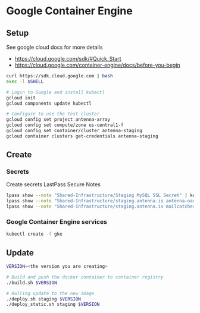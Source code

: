 # Google Container Engine

## Setup

See google cloud docs for more details
 - https://cloud.google.com/sdk/#Quick_Start
 - https://cloud.google.com/container-engine/docs/before-you-begin

```sh
curl https://sdk.cloud.google.com | bash
exec -l $SHELL

# Login to Google and install kubectl
gcloud init
gcloud components update kubectl

# Configure to use the test cluster
gcloud config set project antenna-array
gcloud config set compute/zone us-central1-f
gcloud config set container/cluster antenna-staging
gcloud container clusters get-credentials antenna-staging
```

## Create

### Secrets

Create secrets LastPass Secure Notes

```sh
lpass show --note "Shared-Infrastructure/Staging MySQL SSL Secret" | kubectl create -f -
lpass show --note "Shared-Infrastructure/staging.antenna.is antenna-oauth2-proxy-cfg" | kubectl create -f -
lpass show --note "Shared-Infrastructure/staging.antenna.is mailcatcher-oauth2-proxy-cfg" | kubectl create -f -
```

### Google Container Engine services

```sh
kubectl create -f gke
```

## Update

```sh
VERSION=<the version you are creating>

# Build and push the docker container to container registry
./build.sh $VERSION

# Rolling update to the new image
./deploy.sh staging $VERSION
./deploy_static.sh staging $VERSION
```
